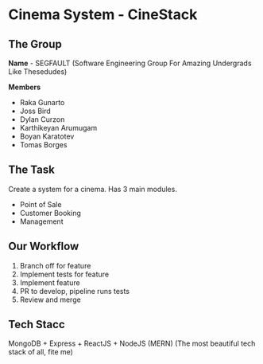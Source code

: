 # Cinema System - CineStack 

## The Group
**Name** - SEGFAULT (Software Engineering Group For Amazing Undergrads Like Thesedudes)

**Members**
- Raka Gunarto
- Joss Bird
- Dylan Curzon
- Karthikeyan Arumugam
- Boyan Karatotev
- Tomas Borges
 
## The Task
Create a system for a cinema. Has 3 main modules.
- Point of Sale
- Customer Booking
- Management

## Our Workflow
1. Branch off for feature
2. Implement tests for feature
3. Implement feature
4. PR to develop, pipeline runs tests
5. Review and merge

## Tech Stacc
MongoDB + Express + ReactJS + NodeJS (MERN) (The most beautiful tech stack of all, fite me)
